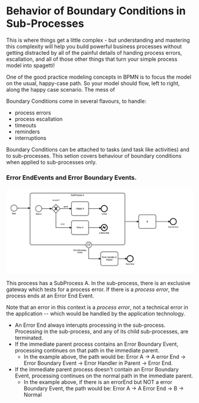 # Behavior of Boundary Conditions in Sub-Processes

This is where things get a little complex - but understanding and mastering this complexity will help you build powerful business processes without getting distracted by all of the painful details of handing process errors, escallation, and all of those other things that turn your simple process model into spagetti!

One of the good practice modeling concepts  in BPMN is to focus the model on the usual, happy-case path.  So your model should flow, left to right, along the happy case scenario.  The mess of

Boundary Conditions come in several flavours, to handle:

- process errors
- process escallation
- timeouts
- reminders
- interruptions

Boundary Conditions can be attached to tasks (and task like activities) and to sub-processes.  This setion covers behaviour of boundary conditions when applied to sub-processes only.

### Error EndEvents and Error Boundary Events.

![Error Boundary Events](images/ErrorBoundaryInSubProcess.png "Error Boundary Events")

This process has a SubProcess A.  In the sub-process, there is an exclusive gateway which tests for a process error.  If there is a *process error*, the process ends at an Error End Event.

Note that an error in this context is a *process error*, not a technical error in the application -- which would be handled by the application technology.

- An Error End always interupts processing in the sub-process.  Processing in the sub-process, and any of its child sub-processes, are terminated.
- If the immediate parent process contains an Error Boundary Event, processing continues on that path in the immediate parent.
  - In the  example above, the path would be: Error A -> A error End -> Error Boundary Event -> Error Handler in Parent -> Error End.
- If the immediate parent process doesn't contain an Error Boundary Event, processing continues on the normal path in the immediate parent.
  - In the example above, if there is an errorEnd but NOT a error Boundary Event, the path would be: Error A -> A Error End -> B -> Normal
